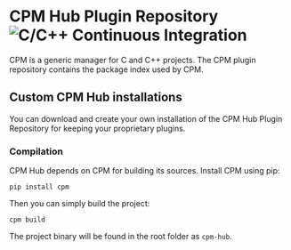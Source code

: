 # CPM Hub Plugin Repository ![C/C++ Continuous Integration](https://github.com/jorsanpe/cpm-hub/workflows/C/C++%20Continuous%20Integration/badge.svg)
CPM is a generic manager for C and C++ projects. The CPM plugin repository contains the package index 
used by CPM. 

## Custom CPM Hub installations
You can download and create your own installation of the CPM Hub Plugin Repository for keeping your
proprietary plugins.

### Compilation
CPM Hub depends on CPM for building its sources. Install CPM using pip:

`pip install cpm`

Then you can simply build the project:

`cpm build`

The project binary will be found in the root folder as `cpm-hub`. 
